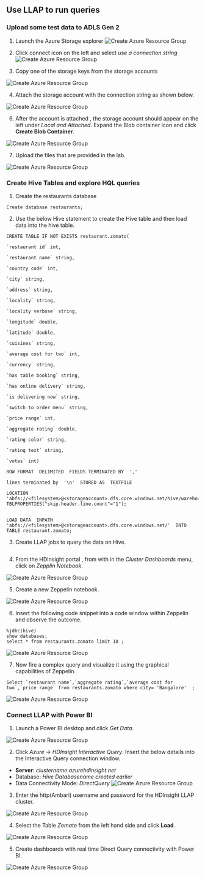 ##  Use LLAP to run queries 

### Upload some test data to ADLS Gen 2

1. Launch the Azure Storage explorer 
![Create Azure Resource Group](https://github.com/arnabganguly/llap-hdinsight/blob/master/images/Picture14.png)
  
2. Click connect icon on the left and select *use a connection string*
![Create Azure Resource Group](https://github.com/arnabganguly/llap-hdinsight/blob/master/images/Picture15.png)

3. Copy one of the storage keys from the storage accounts

![Create Azure Resource Group](https://github.com/arnabganguly/llap-hdinsight/blob/master/images/Picture16.png)
 
4. Attach the storage account with the connection string as shown  below.

![Create Azure Resource Group](https://github.com/arnabganguly/llap-hdinsight/blob/master/images/Picture17.png)

6. After the account is attached , the storage account should appear on the left under *Local and Attached.* Expand the Blob container icon and click **Create Blob Container**. 

![Create Azure Resource Group](https://github.com/arnabganguly/llap-hdinsight/blob/master/images/Picture20.png)

7. Upload the files that are provided in the lab. 

![Create Azure Resource Group](https://github.com/arnabganguly/llap-hdinsight/blob/master/images/Picture21.png)

### Create Hive Tables and explore HQL queries

1. Create the restaurants database 

``` 
Create database restaurants; 
```

2. Use the below Hive statement to create the Hive table and then load data into the hive table. 

```
CREATE TABLE IF NOT EXISTS restaurant.zomato(

`restaurant id` int,

`restaurant name` string,

`country code` int,

`city` string,

`address` string,

`locality` string,

`locality verbose` string,

`longitude` double,

`latitude` double,

`cuisines` string,

`average cost for two` int,

`currency` string,

`has table booking` string,

`has online delivery` string,

`is delivering now` string,

`switch to order menu` string,

`price range` int,

`aggregate rating` double,

`rating color` string,

`rating text` string,

`votes` int)

ROW FORMAT  DELIMITED  FIELDS TERMINATED BY  ','

lines terminated by  '\n'  STORED AS  TEXTFILE

LOCATION  'abfs://<filesystem>@<storageaccount>.dfs.core.windows.net/hive/warehouse/external/zomato'  TBLPROPERTIES("skip.header.line.count"="1");
```
```

LOAD DATA  INPATH  'abfs://<filesystem>@<storageaccount>.dfs.core.windows.net/'  INTO  TABLE restaurant.zomato;
```

3. Create LLAP jobs to query the data on Hive. 
```
```

4. From the HDInsight portal , from with in the *Cluster Dashboards* menu, click on *Zepplin Notebook*. 

![Create Azure Resource Group](https://github.com/arnabganguly/llap-hdinsight/blob/master/images/Picture22.png)
  
 5. Create a new Zeppelin notebook.  

![Create Azure Resource Group](https://github.com/arnabganguly/llap-hdinsight/blob/master/images/Picture23.png)
  
  6. Insert the following code snippet into a code window within Zeppelin and observe the outcome. 
```
%jdbc(hive)
show databases;
select * from restaurants.zomato limit 10 ;
```
![Create Azure Resource Group](https://github.com/arnabganguly/llap-hdinsight/blob/master/images/Picture24.png)
  
  7. Now fire a complex query and visualize it using the graphical capabilities of Zeppelin.

```
Select `restaurant name`,`aggregate rating`,`average cost for two`,`price range` from restaurants.zomato where city= 'Bangalore'  ;
```
![Create Azure Resource Group](https://github.com/arnabganguly/llap-hdinsight/blob/master/images/Picture25.png)
  
 ### Connect LLAP with Power BI
 1. Launch a Power BI desktop and click *Get Data*.
  
![Create Azure Resource Group](https://github.com/arnabganguly/llap-hdinsight/blob/master/images/Picture26.png) 
  
 2. Click *Azure* -> *HDInsight Interactive Query*. Insert the below details into the Interactive Query connection window.
 - **Server**: *clustername.azurehdinsight.net*
 -  Database: *Hive Databasename created earlier*  
 - Data Connectivity Mode: *DirectQuery*
  ![Create Azure Resource Group](https://github.com/arnabganguly/llap-hdinsight/blob/master/images/Picture28.png)
  
 3.  Enter the http(Ambari) username and password for the HDInsight LLAP cluster.

![Create Azure Resource Group](https://github.com/arnabganguly/llap-hdinsight/blob/master/images/Picture29.png)
  
  4. Select the Table *Zomato* from the left hand side and click **Load**. 

![Create Azure Resource Group](https://github.com/arnabganguly/llap-hdinsight/blob/master/images/Picture30.png)
  
  5. Create dashboards with real time Direct Query   connectivity with Power BI. 

![Create Azure Resource Group](https://github.com/arnabganguly/llap-hdinsight/blob/master/images/Picture31.png)

<!--stackedit_data:
eyJoaXN0b3J5IjpbMTM2NTgxNTg1MCwtMTk4MjA5ODYyNywxOD
k3Mzg1OTk1LDEyODQ2MzUyOTMsMTA5Mjc5MDMzMywtMTU3Nzcx
NTkxNCwtMTEyNzAxOTIyNiwtMTQ4OTI0OTAsNDgwNDY0MzI2LD
EwMDg5MTY4OCw0ODQyMDI1MTIsNTczNDAwNjAxLDIwNDAyOTc2
MjJdfQ==
-->